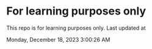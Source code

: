 # For learning purposes only
This repo is for learning purposes only.
Last updated at

Monday, December 18, 2023 3:00:26 AM

